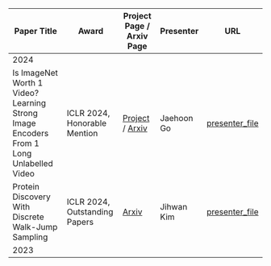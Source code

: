 | Paper Title | Award | Project Page / Arxiv Page | Presenter | URL | 
| --------| -------- | -------- | -------- | -------- |
| 2024 |||||
| Is ImageNet Worth 1 Video? Learning Strong Image Encoders From 1 Long Unlabelled Video | ICLR 2024, Honorable Mention | [Project](https://shashankvkt.github.io/dora) / [Arxiv](https://arxiv.org/pdf/2310.08584) | Jaehoon Go | [presenter_file](https://github.com/Pseudo-Lab/Best_Vision_Paper/blob/main/presentations/ICLR/2024/%5BICLR%202024%5D%20Is%20ImageNet%20Worth%201%20Video%3F%20Learning%20Strong%20Image%20Encoders%20From%201%20Long%20Unlabelled%20Video%20(Honorable%20Mention).pdf) |
| Protein Discovery With Discrete Walk-Jump Sampling | ICLR 2024, Outstanding Papers | [Arxiv](https://arxiv.org/abs/2306.12360) | Jihwan Kim | [presenter_file](https://github.com/Pseudo-Lab/Best_Vision_Paper/blob/main/presentations/ICLR/2024/%5BICLR%202024%5D%20Protein%20Discovery%20With%20Discrete%20Walk-Jump%20Sampling%20(Outstanding%20Papers).pdf) |
| 2023 |||||
